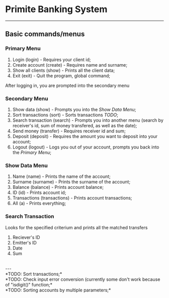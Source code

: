 # Primite Banking System

---

## Basic commands/menus

### Primary Menu

1. Login (login) - Requires your client id;
2. Create account (create) - Requires name and surname;
3. Show all clients (show) - Prints all the client data;
4. Exit (exit) - Quit the program, global command;

After logging in, you are prompted into the secondary menu

### Secondary Menu

1. Show data (show) - Prompts you into the *Show Data Menu*;
2. Sort transactions (sort) - Sorts transactions *TODO*;
3. Search transaction (search) - Prompts you into another menu (search by receiver's id, sum of money transfered, as well as the date);
4. Send money (transfer) - Requires receiver id and sum;
5. Deposit (deposit) - Requires the amount you want to deposit into your account;
6. Logout (logout) - Logs you out of your account, prompts you back into the *Primary Menu*;

### Show Data Menu

1. Name (name) - Prints the name of the account;
2. Surname (surname) - Prints the surname of the account;
3. Balance (balance) - Prints account balance;
4. ID (id) - Prints account id;
5. Transactions (transactions) - Prints account transactions;
6. All (a) - Prints everything;


### Search Transaction
Looks for the specified criterium and prints all the matched transfers

1. Reciever's ID
2. Emitter's ID
2. Date
3. Sum

<br>
---
<br>
*TODO: Sort transactions;* <br>
*TODO: Check input error conversion (currently some don't work because of "isdigit()" function;*<br>
*TODO: Sorting accounts by multiple parameters;*
